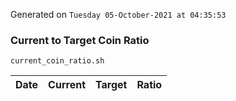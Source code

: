 Generated on `Tuesday 05-October-2021 at 04:35:53`

### Current to Target Coin Ratio
`current_coin_ratio.sh`

Date|Current|Target|Ratio
---|---|---|---
